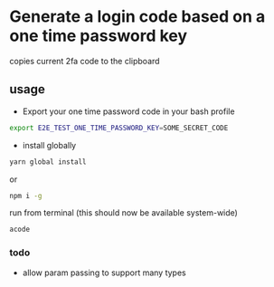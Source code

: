 # Generate a login code based on a one time password key

copies current 2fa code to the clipboard
## usage

* Export your one time password code in your bash profile

```bash
export E2E_TEST_ONE_TIME_PASSWORD_KEY=SOME_SECRET_CODE
```

* install globally

```bash
yarn global install
```

or

```bash
npm i -g
```

run from terminal (this should now be available system-wide)

```bash
acode
```

### todo

* allow param passing to support many types
